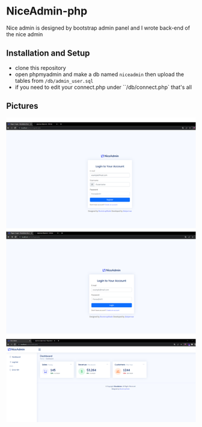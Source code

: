 # NiceAdmin-php
Nice admin is designed by bootstrap admin panel and I wrote back-end of the nice admin


## Installation and Setup 

+ clone this repository
+ open phpmyadmin and make a db named `niceadmin` then upload the tables from `/db/admin_user.sql`
+ if you need to edit your connect.php under ``/db/connect.php` that's all


## Pictures


![asdas](https://github.com/alpernae/NiceAdmin-php/blob/main/register.png)
![asdas](https://github.com/alpernae/NiceAdmin-php/blob/main/login.png)
![asdas](https://github.com/alpernae/NiceAdmin-php/blob/main/dashboard.png)
